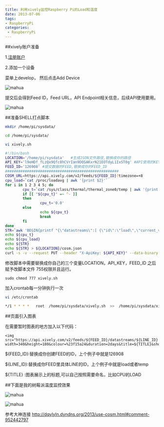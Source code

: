 ```yaml
---
title: 利用xively监控Raspberry Pi的Load和温度
date: 2013-07-06
tags:
- RaspberryPi
categories:
 - RaspberryPi
---
```





##xively账户准备

1.[注册账户](https://xively.com/signup/)

2.添加一个设备

菜单上develop， 然后点击Add Device

![mahua](https://i.loli.net/2019/10/16/QK5ZXcSroiRVGj1.jpg)

提交后会得到Feed ID，Feed URL，API Endpoint相关信息，后续API使用要用。


![mahua](https://i.loli.net/2019/10/16/UWy1e9Ao5Fakhrt.jpg)

##准备SHELL打点脚本

```bash
mkdir /home/pi/sysdata/

cd /home/pi/sysdata/

vi xively.sh

#!/bin/bash
LOCATION='/home/pi/sysdata'   #生成JSON文件路径,替换成你的路径
API_KEY='l9eHDf_fLzQx9Qfc8hCVrIan9DOSAKxrN21EOTdyL1IxST0g' #API使用的KEY,替换成你的KEY
FEED_ID='126908' #提交数据的FEED,替换成你的FEED_ID
####################################################
COSM_URL=https://api.xively.com/v2/feeds/${FEED_ID}?timezone=+8
cpu_load=`cat /proc/loadavg | awk '{print $2}'`
for i in 1 2 3 4 5; do
        cpu_t=`cat /sys/class/thermal/thermal_zone0/temp | awk '{print $1/1000}'`
        if [[ "${cpu_t}" =~ ^- ]]
        then
                cpu_t='0.0'
        else
                echo ${cpu_t}
                break
        fi
done
STR=`awk 'BEGIN{printf "{\"datastreams\":[ {\"id\":\"load\",\"current_value\":\"%.2f\"}, {\"id\":\"temp\",\"current_value\":\"%.2f\"}] } ",'$cpu_load','$cpu_t'}'`
echo ${cpu_t}
echo ${cpu_load}
echo ${STR}
echo ${STR} > ${LOCATION}/cosm.json
curl -s -v --request PUT --header "X-ApiKey: ${API_KEY}" --data-binary @${LOCATION}/cosm.json ${COSM_URL}
```

修改脚本中需要替换成你自己的三个变量LOCATION，API_KEY，FEED_ID 之后 赋予改脚本文件 755权限并且运行。

``sudo chmod 777 xively.sh``

加入crontab每一分钟执行一次

```bash
vi /etc/crontab

*/1 * * * *   root  /home/pi/sysdata/xively.sh  >>  /home/pi/sysdata/xively.log  2>&1
```

##页面引入图表

在需要暂时图表的地方加入以下代码：

    <img src="https://api.xively.com/v2/feeds/${FEED_ID}/datastreams/${LINE_ID}.png?width=340&height=180&colour=%23f15a24&duration=2days&title=${TITLE}&show_axis_labels=false&detailed_grid=true&scale=&timezone=8"/>
    
${FEED_ID}:替换成你创建FEED的ID，上个例子中就是126908

${LINE_ID}:替换成你FEED里具体LINE的ID，上个例子中就是load或者temp

${TITLE} :图表展示上的标题,可以自己按照需要命名，比如CPU的LOAD

 
 
##下面是我的树莓派温度监控效果

![mahua](https://api.xively.com/v2/feeds/1974048517/datastreams/temp.png?width=340&height=180&colour=%23f15a24&duration=2days&title=%E6%A0%91%E8%8E%93%E6%B4%BECPU%E6%B8%A9%E5%BA%A6&show_axis_labels=false&detailed_grid=true&scale=&timezone=8)

![mahua](https://api.xively.com/v2/feeds/1974048517/datastreams/load.png?width=340&height=180&colour=%23f15a24&duration=2days&title=%E6%A0%91%E8%8E%93%E6%B4%BECPU%20Load&show_axis_labels=false&detailed_grid=true&scale=&timezone=8)

参考大神连接 http://dqylyln.dyndns.org/2013/use-cosm.html#comment-952442797
